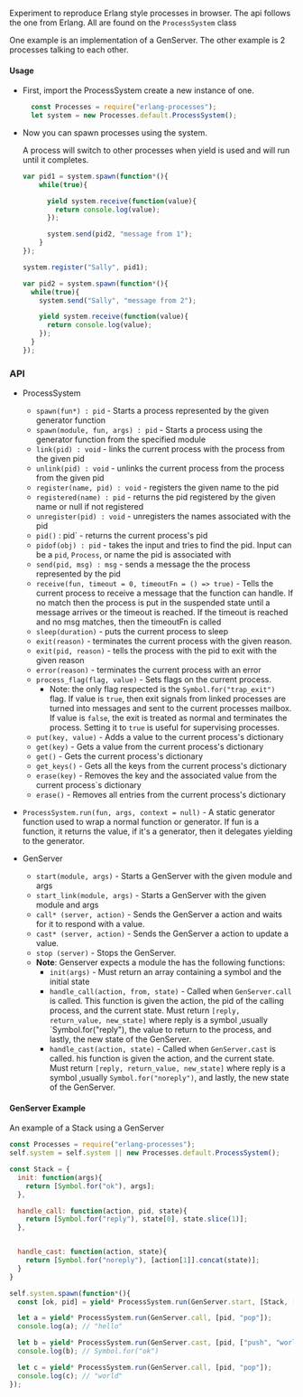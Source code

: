 Experiment to reproduce Erlang style processes in browser. The api follows the one from Erlang. All are found on the `ProcessSystem` class

One example is an implementation of a GenServer. The other example is 2 processes talking
to each other.

#### Usage

* First, import the ProcessSystem create a new instance of one.
  ```javascript
    const Processes = require("erlang-processes");
    let system = new Processes.default.ProcessSystem();
  ```

* Now you can spawn processes using the system.

    A process will switch to other processes when yield is used and will run until it completes.

    ```javascript
    var pid1 = system.spawn(function*(){
        while(true){

          yield system.receive(function(value){
            return console.log(value);
          });

          system.send(pid2, "message from 1");
        }
    });

    system.register("Sally", pid1);

    var pid2 = system.spawn(function*(){
      while(true){
        system.send("Sally", "message from 2");

        yield system.receive(function(value){
          return console.log(value);
        });
      }
    });

    ```

### API

* ProcessSystem
    * `spawn(fun*) : pid` - Starts a process represented by the given generator function
    * `spawn(module, fun, args) : pid` - Starts a process using the generator function from the specified module
    * `link(pid) : void` - links the current process with the process from the given pid
    * `unlink(pid) : void` - unlinks the current process from the process from the given pid
    * `register(name, pid) : void` - registers the given name to the pid
    * `registered(name) : pid` - returns the pid registered by the given name or null if not registered
    * `unregister(pid) : void` - unregisters the names associated with the pid
    * `pid()` : pid` - returns the current process's pid
    * `pidof(obj) : pid` - takes the input and tries to find the pid. Input can be a `pid`, `Process`, or name the pid is associated with
    * `send(pid, msg) : msg` - sends a message the the process represented by the pid
    * `receive(fun, timeout = 0, timeoutFn = () => true)` - Tells the current process to receive a message that the function can handle. If no match then the process is put in the suspended state until a message arrives or the timeout is reached. If the timeout is reached and no msg matches, then the timeoutFn is called
    * `sleep(duration)` - puts the current process to sleep
    * `exit(reason)` - terminates the current process with the given reason.
    * `exit(pid, reason)` - tells the process with the pid to exit with the given reason
    * `error(reason)` - terminates the current process with an error
    * `process_flag(flag, value)` - Sets flags on the current process.
        * Note: the only flag respected is the `Symbol.for("trap_exit")` flag. If value is `true`, then exit signals from linked processes are turned into messages and sent to the current processes mailbox. If value is `false`, the exit is treated as normal and terminates the process. Setting it to `true` is useful for supervising processes.
    * `put(key, value)` - Adds a value to the current process's dictionary
    * `get(key)` - Gets a value from the current process's dictionary
    * `get()` - Gets the current process's dictionary
    * `get_keys()` - Gets all the keys from the current process's dictionary
    * `erase(key)` - Removes the key and the associated value from the current process`s dictionary
    * `erase()` - Removes all entries from the current process's dictionary

* `ProcessSystem.run(fun, args, context = null)` - A static generator function used to wrap a normal function or generator. If fun is a function, it returns the value, if it's a generator, then it delegates yielding to the generator.

* GenServer
    * `start(module, args)` - Starts a GenServer with the given module and args
    * `start_link(module, args)` - Starts a GenServer with the given module and args
    * `call* (server, action)` - Sends the GenServer a action and waits for it to respond with a value.
    * `cast* (server, action)` - Sends the GenServer a action to update a value.
    * `stop (server)` - Stops the GenServer.
    * **Note**: Genserver expects a module the has the following functions:
        * `init(args)` - Must return an array containing a symbol and the initial state
        * `handle_call(action, from, state)` - Called when `GenServer.call` is called. This function is given the action, the pid of the calling process, and the current state. Must return `[reply, return_value, new_state]` where reply is a symbol ,usually `Symbol.for("reply"), the value to return to the process, and lastly, the new state of the GenServer.
        * `handle_cast(action, state)` - Called when `GenServer.cast` is called. his function is given the action, and the current state. Must return `[reply, return_value, new_state]` where reply is a symbol ,usually `Symbol.for("noreply")`, and lastly, the new state of the GenServer.

#### GenServer Example

An example of a Stack using a GenServer

```javascript
const Processes = require("erlang-processes");
self.system = self.system || new Processes.default.ProcessSystem();

const Stack = {
  init: function(args){
    return [Symbol.for("ok"), args];
  },

  handle_call: function(action, pid, state){
    return [Symbol.for("reply"), state[0], state.slice(1)];
  },


  handle_cast: function(action, state){
    return [Symbol.for("noreply"), [action[1]].concat(state)];
  }
}

self.system.spawn(function*(){
  const [ok, pid] = yield* ProcessSystem.run(GenServer.start, [Stack, ["hello"]]);

  let a = yield* ProcessSystem.run(GenServer.call, [pid, "pop"]);
  console.log(a); // "hello"

  let b = yield* ProcessSystem.run(GenServer.cast, [pid, ["push", "world"]]);
  console.log(b); // Symbol.for("ok")

  let c = yield* ProcessSystem.run(GenServer.call, [pid, "pop"]);
  console.log(c); // "world"
});
```
